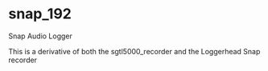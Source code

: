 # snap_192
Snap Audio Logger

This is a derivative of both the sgtl5000_recorder and the Loggerhead Snap recorder
